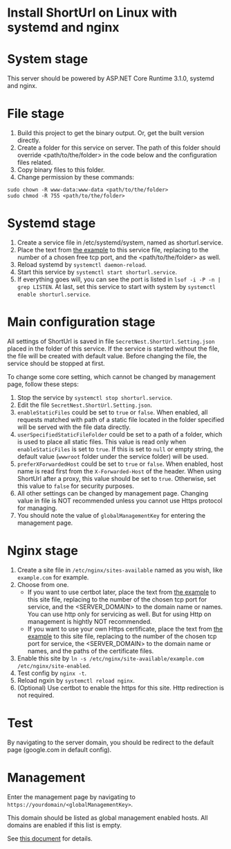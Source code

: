 # Install ShortUrl on Linux with systemd and nginx

# System stage
This server should be powered by ASP.NET Core Runtime 3.1.0, systemd and nginx.

# File stage
1. Build this project to get the binary output. Or, get the built version directly.
2. Create a folder for this service on server. The path of this folder should override <path/to/the/folder> in the code below and the configuration files related.
3. Copy binary files to this folder.
4. Change permission by these commands:
```
sudo chown -R www-data:www-data <path/to/the/folder>
sudo chmod -R 755 <path/to/the/folder>
```

# Systemd stage
1. Create a service file in /etc/systemd/system, named as shorturl.service.
2. Place the text from [the example](shorturl.service) to this service file, replacing <port> to the number of a chosen free tcp port, and the <path/to/the/folder> as well.
3. Reload systemd by ```systemctl daemon-reload```.
4. Start this service by ```systemctl start shorturl.service```.
5. If everything goes will, you can see the port is listed in ```lsof -i -P -n | grep LISTEN```. At last, set this service to start with system by ```systemctl enable shorturl.service```.

# Main configuration stage
All settings of ShortUrl is saved in file ```SecretNest.ShortUrl.Setting.json``` placed in the folder of this service. If the service is started without the file, the file will be created with default value. Before changing the file, the service should be stopped at first.

To change some core setting, which cannot be changed by management page, follow these steps:

1. Stop the service by ```systemctl stop shorturl.service```.
2. Edit the file ```SecretNest.ShortUrl.Setting.json```.
3. ```enableStaticFiles``` could be set to ```true``` or ```false```. When enabled, all requests matched with path of a static file located in the folder specified will be served with the file data directly.
4. ```userSpecifiedStaticFileFolder``` could be set to a path of a folder, which is used to place all static files. This value is read only when ```enableStaticFiles``` is set to ```true```. If this is set to ```null``` or empty string, the default value (```wwwroot``` folder under the service folder) will be used.
5. ```preferXForwardedHost``` could be set to ```true``` or ```false```. When enabled, host name is read first from the ```X-Forwarded-Host``` of the header. When using ShortUrl after a proxy, this value should be set to ```true```. Otherwise, set this value to ```false``` for security purposes.
6. All other settings can be changed by management page. Changing value in file is NOT recommended unless you cannot use Https protocol for managing.
7. You should note the value of ```globalManagementKey``` for entering the management page.

# Nginx stage
1. Create a site file in ```/etc/nginx/sites-available``` named as you wish, like ```example.com``` for example.
2. Choose from one.
   - If you want to use certbot later, place the text from [the example](nginx.http) to this site file, replacing <port> to the number of the chosen tcp port for service, and the <SERVER_DOMAIN> to the domain name or names. You can use http only for servicing as well. But for using Http on management is hightly NOT recommended.
   - If you want to use your own Https certificate, place the text from [the example](nginx.https) to this site file, replacing <port> to the number of the chosen tcp port for service, the <SERVER_DOMAIN> to the domain name or names, and the paths of the certificate files.
3. Enable this site by ```ln -s /etc/nginx/site-available/example.com /etc/nginx/site-enabled```.
4. Test config by ```nginx -t```.
5. Reload ngxin by ```systemctl reload nginx```.
6. (Optional) Use certbot to enable the https for this site. Http redirection is not required.

# Test
By navigating to the server domain, you should be redirect to the default page (google.com in default config).

# Management
Enter the management page by navigating to ```https://yourdomain/<globalManagementKey>```.

This domain should be listed as global management enabled hosts. All domains are enabled if this list is empty.

See [this document](../../management) for details.
